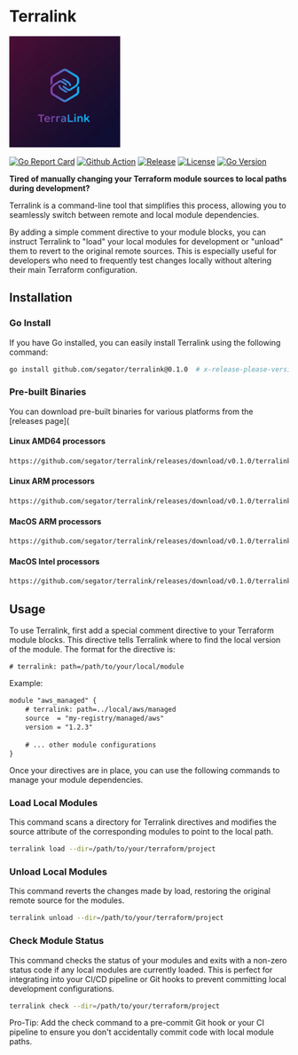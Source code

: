 # Terralink
<img src="./assets/terralink-logo.png" alt="Terralink Logo" style="width: 200px;">





[![Go Report Card](https://goreportcard.com/badge/github.com/segator/terralink)](https://goreportcard.com/report/github.com/segator/terralink)
[![Github Action](https://github.com/segator/terralink/actions/workflows/main.yml/badge.svg)](https://github.com/segator/terralink/actions/workflows/main.yml)
[![Release](https://img.shields.io/github/release/segator/terralink.svg)](https://github.com/segator/terralink/releases/latest)
[![License](https://img.shields.io/github/license/segator/terralink)](https://github.com/segator/terralink/blob/main/LICENSE)
[![Go Version](https://img.shields.io/github/go-mod/go-version/segator/terralink)](https://github.com/segator/terralink)


**Tired of manually changing your Terraform module sources to local paths during development?**

Terralink is a command-line tool that simplifies this process, allowing you to seamlessly switch between remote and local module dependencies.

By adding a simple comment directive to your module blocks, you can instruct Terralink to "load" your local modules for development or "unload" them to revert to the original remote sources. This is especially useful for developers who need to frequently test changes locally without altering their main Terraform configuration.
## Installation

### Go Install
If you have Go installed, you can easily install Terralink using the following command:
```bash
go install github.com/segator/terralink@0.1.0  # x-release-please-version 
```

### Pre-built Binaries
You can download pre-built binaries for various platforms from the [releases page](

#### Linux AMD64 processors
```bash
https://github.com/segator/terralink/releases/download/v0.1.0/terralink-0.1.0-linux-amd64  # x-release-please-version 
```

#### Linux ARM processors
```bash
https://github.com/segator/terralink/releases/download/v0.1.0/terralink-0.1.0-linux-arm64  # x-release-please-version
```

#### MacOS ARM processors
```bash
https://github.com/segator/terralink/releases/download/v0.1.0/terralink-0.1.0-darwin-arm64  # x-release-please-version
```

#### MacOS Intel processors
```bash
https://github.com/segator/terralink/releases/download/v0.1.0/terralink-0.1.0-darwin-amd64  # x-release-please-version
```

## Usage

To use Terralink, first add a special comment directive to your Terraform module blocks. This directive tells Terralink where to find the local version of the module.
The format for the directive is: 

```hcl
# terralink: path=/path/to/your/local/module
```

Example:
```hcl
module "aws_managed" {
    # terralink: path=../local/aws/managed
    source  = "my-registry/managed/aws"
    version = "1.2.3"
    
    # ... other module configurations
}
```
Once your directives are in place, you can use the following commands to manage your module dependencies.

### Load Local Modules

This command scans a directory for Terralink directives and modifies the source attribute of the corresponding modules to point to the local path.
```bash
terralink load --dir=/path/to/your/terraform/project
```

### Unload Local Modules

This command reverts the changes made by load, restoring the original remote source for the modules.
```bash
terralink unload --dir=/path/to/your/terraform/project
```

### Check Module Status

This command checks the status of your modules and exits with a non-zero status code if any local modules are currently loaded. This is perfect for integrating into your CI/CD pipeline or Git hooks to prevent committing local development configurations.
```bash
terralink check --dir=/path/to/your/terraform/project
```

Pro-Tip: Add the check command to a pre-commit Git hook or your CI pipeline to ensure you don't accidentally commit code with local module paths.
